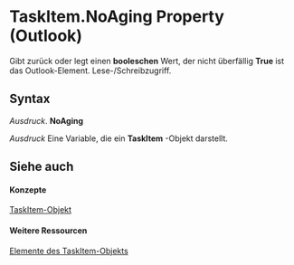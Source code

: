 
# TaskItem.NoAging Property (Outlook)

Gibt zurück oder legt einen  **booleschen** Wert, der nicht überfällig **True** ist das Outlook-Element. Lese-/Schreibzugriff.


## Syntax

 _Ausdruck_. **NoAging**

 _Ausdruck_ Eine Variable, die ein **TaskItem** -Objekt darstellt.


## Siehe auch


#### Konzepte


[TaskItem-Objekt](5df8cfa5-5460-a5a1-a130-ba5bca1a0091.md)
#### Weitere Ressourcen


[Elemente des TaskItem-Objekts](http://msdn.microsoft.com/library/97234a76-2fc5-bbe4-2e14-25ae18694fc9%28Office.15%29.aspx)
